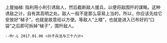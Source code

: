 上屋抽梯: 指利用小利引诱敌人，然后截断敌人援兵，以便将敌围歼的谋略。这种诱敌之计，自有其高明之处。敌人一般不是那么容易上当的，所以，你应该先给它安放好“梯子”，也就是故意给以方便。等敌人“上楼”，也就是进入已布好的“口袋”之后即可拆掉“梯子”，围歼敌人。

`--Mr.L 2017.01.06 <孙子兵法与三十六计>`

